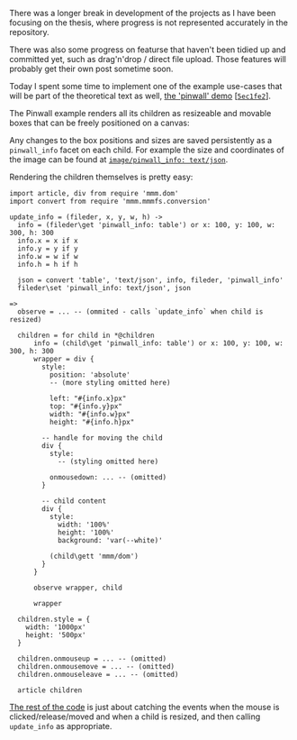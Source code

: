 There was a longer break in development of the projects as I have been focusing on the thesis,
where progress is not represented accurately in the repository.

There was also some progress on featurse that haven't been tidied up and committed yet,
such as drag'n'drop / direct file upload. Those features will probably get their own post sometime soon.

Today I spent some time to implement one of the example use-cases that will be part of the theoretical text as well,
[the 'pinwall' demo][pinwall] \[[`5ec1fe2`][5ec1fe2]\].

The Pinwall example renders all its children as resizeable and movable boxes that can be freely positioned on a canvas:

<mmm-embed nolink path="demo"></mmm-embed>

Any changes to the box positions and sizes are saved persistently as a `pinwall_info` facet on each child.
For example the size and coordinates of the image can be found at [`image/pinwall_info: text/json`][info].

Rendering the children themselves is pretty easy:

```moon
import article, div from require 'mmm.dom'
import convert from require 'mmm.mmmfs.conversion'

update_info = (fileder, x, y, w, h) ->
  info = (fileder\get 'pinwall_info: table') or x: 100, y: 100, w: 300, h: 300
  info.x = x if x
  info.y = y if y
  info.w = w if w
  info.h = h if h

  json = convert 'table', 'text/json', info, fileder, 'pinwall_info'
  fileder\set 'pinwall_info: text/json', json
  
=>
  observe = ... -- (ommited - calls `update_info` when child is resized)

  children = for child in *@children
      info = (child\get 'pinwall_info: table') or x: 100, y: 100, w: 300, h: 300
      wrapper = div {
        style:
          position: 'absolute'
          -- (more styling omitted here)

          left: "#{info.x}px"
          top: "#{info.y}px"
          width: "#{info.w}px"
          height: "#{info.h}px"

        -- handle for moving the child
        div {
          style:
            -- (styling omitted here)

          onmousedown: ... -- (omitted)
        }

        -- child content
        div {
          style:
            width: '100%'
            height: '100%'
            background: 'var(--white)'

          (child\gett 'mmm/dom')
        }
      }
      
      observe wrapper, child

      wrapper

  children.style = {
    width: '1000px'
    height: '500px'
  }
  
  children.onmouseup = ... -- (omitted)
  children.onmousemove = ... -- (omitted)
  children.onmouseleave = ... -- (omitted)
  
  article children
```

[The rest of the code][source] is just about catching the events when the mouse is clicked/release/moved and when a child is resized,
and then calling `update_info` as appropriate.

[info]: /articles/mmmfs/examples/pinwall/image/pinwall_info:%20text/html+interactive
[pinwall]: /articles/mmmfs/examples/pinwall/
[source]: https://git.s-ol.nu/mmm/blob/5ec1fe2fc943ad4123fac138de70d4152e8b341d/root/articles/mmmfs/examples/pinwall/text%24moonscript%20-%3E%20fn%20-%3E%20mmm%24dom.moon
[5ec1fe2]: https://git.s-ol.nu/mmm/blob/5ec1fe2fc943ad4123fac138de70d4152e8b341d/
